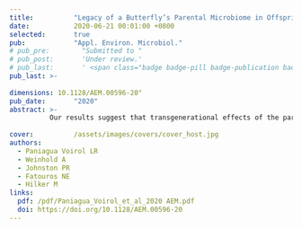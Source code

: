 ```yaml
---
title:          "Legacy of a Butterfly’s Parental Microbiome in Offspring Performance"
date:           2020-06-21 00:01:00 +0800
selected:       true
pub:            "Appl. Environ. Microbiol."
# pub_pre:        "Submitted to "
# pub_post:       'Under review.'
# pub_last:       ' <span class="badge badge-pill badge-publication badge-success">Spotlight</span>'
pub_last: >- 
              
dimensions: 10.1128/AEM.00596-20"
pub_date:       "2020"
abstract: >-
          Our results suggest that transgenerational effects of the parental microbiome on the offspring’s phenotype become evident when the offspring is exposed to a transgenerational host plant shift.
                               
cover:          /assets/images/covers/cover_host.jpg
authors:
  - Paniagua Voirol LR
  - Weinhold A
  - Johnston PR
  - Fatouros NE
  - Hilker M
links:
  pdf: /pdf/Paniagua_Voirol_et_al_2020 AEM.pdf
  doi: https://doi.org/10.1128/AEM.00596-20
---
```

